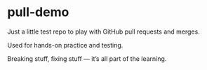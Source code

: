 # pull-demo

Just a little test repo to play with GitHub pull requests and merges.

Used for hands-on practice and testing.

Breaking stuff, fixing stuff — it’s all part of the learning.
